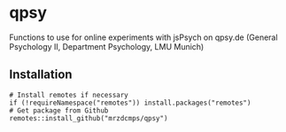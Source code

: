 # qpsy
Functions to use for online experiments with jsPsych on qpsy.de (General Psychology II, Department Psychology, LMU Munich)

  ## Installation
    # Install remotes if necessary
    if (!requireNamespace("remotes")) install.packages("remotes")
    # Get package from Github
    remotes::install_github("mrzdcmps/qpsy")
    
